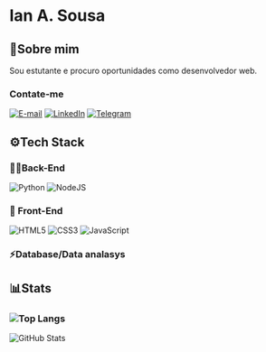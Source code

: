 # Ian A. Sousa
## 👾Sobre mim
Sou estutante e procuro oportunidades como desenvolvedor web.
### Contate-me
 [![E-mail](https://img.shields.io/badge/-Email-000?style=for-the-badge&logo=microsoft-outlook&logoColor=007BFF)](mailto:iansousa.dev@gmail.com)
	[![LinkedIn](https://img.shields.io/badge/LinkedIn-0077B5?style=for-the-badge&logo=linkedin&logoColor=white)](https://www.linkedin.com/in/ian-sousa08/)
    [![Telegram](https://img.shields.io/badge/Telegram-000?style=for-the-badge&logo=telegram&logoColor=2CA5E0)](https://t.me/ian_sousa08)
## ⚙️Tech Stack
### 🧑‍💻Back-End
![Python](https://img.shields.io/badge/python-3670A0?style=for-the-badge&logo=python&logoColor=ffdd54)
![NodeJS](https://img.shields.io/badge/node.js-6DA55F?style=for-the-badge&logo=node.js&logoColor=black)
### 🎨 Front-End
![HTML5](https://img.shields.io/badge/HTML-000?style=for-the-badge&logo=html5&logoColor=30A3DC)
![CSS3](https://img.shields.io/badge/CSS3-000?style=for-the-badge&logo=css3&logoColor=E94D5F)
![JavaScript](https://img.shields.io/badge/JavaScript-000?style=for-the-badge&logo=javascript&logoColor=30A3DC)
### ⚡Database/Data analasys


## 📊Stats
### ![Top Langs](https://github-readme-stats-git-masterrstaa-rickstaa.vercel.app/api/top-langs/?username=Sousaian&layout=compact&bg_color=000&border_color=30A3DC&title_color=E94D5F&text_color=FFF)
![GitHub Stats](https://github-readme-stats.vercel.app/api?username=Sousaian&theme=transparent&bg_color=000&border_color=30A3DC&show_icons=true&icon_color=30A3DC&title_color=FFF&text_color=FFF)
